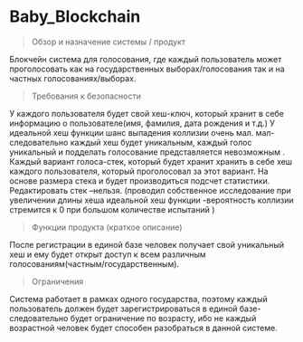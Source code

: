 # Baby_Blockchain
>Обзор и назначение системы / продукт 

Блокчейн система для голосования, где каждый пользователь может проголосовать как на государственных выборах/голосования так и на частных голосованиях/выборах.

>Требования к безопасности

У каждого пользователя будет свой хеш-ключ, который хранит в себе информацию о пользователе(имя, фамилия, дата рождения и т.д.)
У идеальной хеш функции шанс выпадения коллизии очень мал. мал-следовательно каждый хеш будет уникальным, каждый голос уникальный и подделать голосование  представляется невозможным .
Каждый вариант голоса-стек, который будет  хранит хранить в себе хеш каждого пользователя, который проголосовал за этот вариант. На основе размера стека и будет производиться подсчет статистики. Редактировать стек –нельзя.
(проводил собственное исследование при увеличении длины хеша идеальной хеш функции -вероятность коллизии стремится к 0 при большом количестве испытаний )

>Функции продукта (краткое описание)

После регистрации в единой базе человек получает свой уникальный хеш и ему будет открыт доступ к всем различным голосованиям(частным/государственным).

>Ограничения

Система работает в рамках одного государства, поэтому каждый пользователь должен будет зарегистрироваться в единой базе- следовательно будет ограничение по возрасту, ибо не каждый возрастной человек будет способен разобраться в данной системе.
